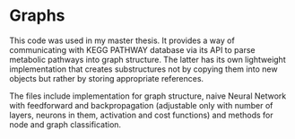 # Graphs

This code was used in my master thesis. It provides a way of communicating with KEGG PATHWAY database via its API to 
parse metabolic pathways into graph structure. The latter has its own lightweight implementation that creates 
substructures not by copying them into new objects but rather by storing appropriate references.

The files include implementation for graph structure, naive Neural Network with feedforward and backpropagation 
(adjustable only with number of layers, neurons in them, activation and cost functions) and methods for node and graph
classification.